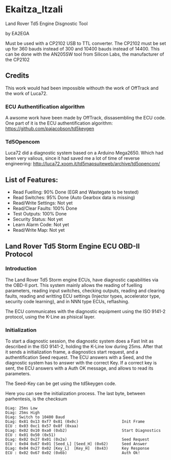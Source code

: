 # Ekaitza_Itzali
Land Rover Td5 Engine Disgnostic Tool

by EA2EGA

Must be used with a CP2102 USB to TTL converter.
The CP2102 must be set up for 360 bauds instead of 300
and 10400 bauds instead of 14400.
This can be done with the AN205SW tool from Silicon Labs,
the manufacturer of the CP2102

## Credits

This work would had been impossible withouth the work of OffTrack and the work of Luca72.

### ECU Authentification algorithm

A awsome work have been made by OffTrack, dissasembling the ECU code. One part of it is the ECU authentification algorithm: https://github.com/pajacobson/td5keygen

### Td5Opencom

Luca72 did a diagnostic system based on a Arduino Mega2650. Which had been very valious, since it had saved me a lot of time of reverse engineering: http://luca72.xoom.it/td5mapsuiteweb/archive/td5opencom/

## List of Features:

* Read Fuelling: 90% Done (EGR and Wastegate to be tested)
* Read Switches: 95% Done (Auto Gearbox data is missing)
* Read/Write Settings: Not yet
* Read/Clear Faults: 100% Done
* Test Outputs: 100% Done
* Security Status: Not yet
* Learn Alarm Code: Not yet
* Read/Write Map: Not yet

## Land Rover Td5 Storm Engine ECU OBD-II Protocol

### Introduction

The Land Rover Td5 Storm engine ECUs, have diagnostic capabilities via the OBD-II port. This system mainly allows the reading of fuelling parameters, reading input switches, checking outputs, reading and clearing faults, reading and writting ECU settings (Injector types, accelerator type, security code learning), and in NNN type ECUs, reflashing.

The ECU communicates with the diagnostic equipment using the ISO 9141-2 protocol, using the K-Line as phisical layer.

### Initialization

To start a diagnostic session, the diagnostic system does a Fast Init as described in the ISO 9141-2, holding the K-Line low during 25ms. After that it sends a initialization frame, a diagnostics start request, and a authentification Seed request. The ECU answers with a Seed, and the diagnostic system has to answer with the correct Key. If a correct key is sent, the ECU answers with a Auth OK message, and allows to read its parameters.

The Seed-Key can be get using the td5keygen code.

Here you can see the initialization process. The last byte, between parhentesis, is the checksum
```
Diag: 25ms Low
Diag: 25ms High
Diag: Switch to 10400 Baud
Diag: 0x81 0x13 0xf7 0x81 (0x0c)                   Init Frame
ECU : 0x03 0xc1 0x57 0x8f (0xaa)
Diag: 0x02 0x10 0xa0 (0xb2)                        Start Diagnostics
ECU : 0x01 0x50 (0x51)
Diag: 0x02 0x27 0x01 (0x2a)                        Seed Request
ECU : 0x04 0x67 0x01 [Seed_L] [Seed_H] (0x62)      Seed Answer
Diag: 0x04 0x27 0x02 [Key_L]  [Key_H]  (0x43)      Key Response
ECU : 0x02 0x67 0x02 (0x6b)                        Auth Ok!
```